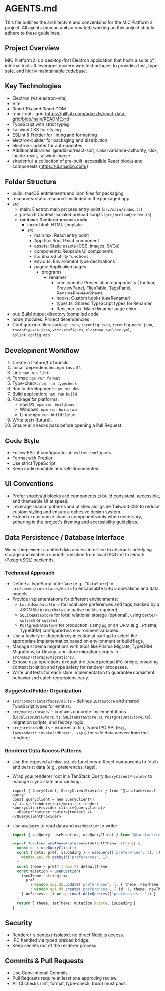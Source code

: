  # AGENTS.md

 This file outlines the architecture and conventions for the MIC Platform 2 project. All agents (human and automated) working on this project should adhere to these guidelines.

 ## Project Overview

 MIC Platform 2 is a desktop-first Electron application that hosts a suite of internal tools. It leverages modern web technologies to provide a fast, type-safe, and highly maintainable codebase.

 ## Key Technologies

 - Electron (via electron-vite)
 - Vite
 - React 19+ and React DOM
 - react-data-grid (https://github.com/adazzle/react-data-grid/blob/main/README.md)
 - TypeScript with strict typing
 - Tailwind CSS for styling
 - ESLint & Prettier for linting and formatting
 - electron-builder for packaging and distribution
 - electron-updater for auto-updates
 - Additional libraries: @radix-ui/react-slot, class-variance-authority, clsx, lucide-react, tailwind-merge
  - shadcn/ui: a collection of pre-built, accessible React blocks and components (https://ui.shadcn.com/)

 ## Folder Structure

 - build: macOS entitlements and icon files for packaging
 - resources: static resources included in the packaged app
 - src
   - main: Electron main process entry point (`src/main/index.ts`)
   - preload: Context-isolated preload scripts (`src/preload/index.ts`)
   - renderer: Renderer process code
     - index.html: HTML template
     - src
       - main.tsx: React entry point
       - App.tsx: Root React component
       - assets: Static assets (CSS, images, SVGs)
       - components: Reusable UI components
       - lib: Shared utility functions
       - env.d.ts: Environment type declarations
       - pages: Application pages
         - programs
           - renamer
             - components: Presentation components (Toolbar, PreviewPanel, FilesTable, TagsPanel, RenamePreviewSheet)
             - hooks: Custom hooks (useRenamer)
             - types.ts: Shared TypeScript types for Renamer
             - Renamer.tsx: Main Renamer page entry
 - out: Build output directory (compiled code)
 - node_modules: Project dependencies
 - Configuration files: `package.json`, `tsconfig.json`, `tsconfig.node.json`, `tsconfig.web.json`, `vite.config.ts`, `electron-builder.yml`, `eslint.config.mjs`

 ## Development Workflow

 1. Create a feature/fix branch.
 2. Install dependencies: `npm install`
 3. Lint: `npm run lint`
 4. Format: `npm run format`
 5. Type-check: `npm run typecheck`
 6. Run in development: `npm run dev`
 7. Build application: `npm run build`
 8. Package for platforms:
    - macOS: `npm run build:mac`
    - Windows: `npm run build:win`
    - Linux: `npm run build:linux`
 9. Write tests (future).
 10. Ensure all checks pass before opening a Pull Request.

 ## Code Style

 - Follow ESLint configuration in `eslint.config.mjs`.
 - Format with Prettier.
 - Use strict TypeScript.
 - Keep code readable and self-documented.

## UI Conventions

 - Prefer shadcn/ui blocks and components to build consistent, accessible, and themeable UI at speed.
 - Leverage shadcn patterns and utilities alongside Tailwind CSS to reduce custom styling and ensure a cohesive design system.
 - Extend or customize shadcn components only when necessary, adhering to the project's theming and accessibility guidelines.

## Data Persistence / Database Interface
We will implement a unified data access interface to abstract underlying storage and enable a smooth transition from local (SQLite) to remote (PostgreSQL) backends.

### Technical Approach
- Define a TypeScript interface (e.g., `IDataStore`) in `src/common/interfaces/db.ts` to encapsulate CRUD operations and data models.
- Provide implementations for different environments:
  - `LocalJsonDataStore` for local user preferences and tags, backed by a JSON file in `userData` (no native builds required).
  - `SQLiteDataStore` for local relational storage (optional), using `better-sqlite3` or `sqlite3`.
  - `PostgresDataStore` for production, using `pg` or an ORM (e.g., Prisma, TypeORM) configured via environment variables.
- Use a factory or dependency injection at startup to select the appropriate implementation based on environment or build flags.
- Manage schema migrations with tools like Prisma Migrate, TypeORM Migrations, or Umzug, and store migration scripts in `src/main/storage/migrations/`.
- Expose data operations through the typed preload IPC bridge, ensuring context isolation and type safety for renderer processes.
- Write unit tests for each store implementation to guarantee consistent behavior and catch regressions early.

### Suggested Folder Organization
- `src/common/interfaces/db.ts` – defines `IDataStore` and shared TypeScript types for entities.
- `src/main/storage/` – contains concrete implementations (`LocalJsonDataStore.ts`, `SQLiteDataStore.ts`, `PostgresDataStore.ts`), migration scripts, and factory logic.
- `src/preload/db.ts` – exposes a thin, typed IPC API (e.g., `ipcRenderer.invoke('db:get', key)`) for safe data access from the renderer.
  
### Renderer Data Access Patterns
- Use the exposed `window.api.db` functions in React components to fetch and persist data (e.g., preferences, tags).
- Wrap your renderer root in a TanStack Query `QueryClientProvider` to manage async state and caching:

  ```tsx
  import { QueryClient, QueryClientProvider } from '@tanstack/react-query'
  const queryClient = new QueryClient()
  // in src/renderer/src/main.tsx render:
  <QueryClientProvider client={queryClient}>
    <RouterProvider router={router} />
  </QueryClientProvider>
  ```
- Use `useQuery` to read data and `useMutation` to write:

  ```ts
  import { useQuery, useMutation, useQueryClient } from '@tanstack/react-query'

  export function useThemePreference(defaultTheme: string) {
    const qc = useQueryClient()
    const { data: pref, isLoading } = useQuery(['preferences', 1], () =>
      window.api.db.getById('preferences', 1)
    )
    const theme = pref?.theme ?? defaultTheme
    const mutation = useMutation(
      (newTheme: string) =>
        pref
          ? window.api.db.update('preferences', 1, { theme: newTheme })
          : window.api.db.create('preferences', { id: 1, theme: newTheme }),
      { onSuccess: () => qc.invalidateQueries(['preferences', 1]) }
    )
    return { theme, setTheme: mutation.mutate, isLoading }
  }
  ```

 ## Security

 - Renderer is context-isolated; no direct Node.js access.
 - IPC handled via typed preload bridge.
 - Keep secrets out of the renderer process.

 ## Commits & Pull Requests

 - Use Conventional Commits.
 - Pull Requests require at least one approving review.
 - All CI checks (lint, format, type-check, build) must pass.